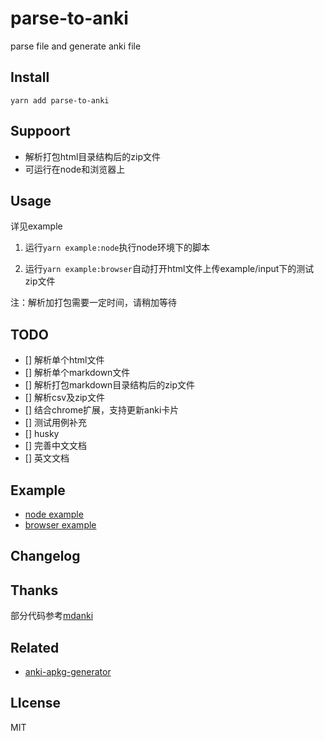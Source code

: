 # parse-to-anki
parse file and generate anki file

## Install
`yarn add parse-to-anki`
## Suppoort
- 解析打包html目录结构后的zip文件
- 可运行在node和浏览器上

## Usage
详见example

1. 运行`yarn example:node`执行node环境下的脚本

2. 运行`yarn example:browser`自动打开html文件上传example/input下的测试zip文件

注：解析加打包需要一定时间，请稍加等待

## TODO
- [] 解析单个html文件
- [] 解析单个markdown文件
- [] 解析打包markdown目录结构后的zip文件
- [] 解析csv及zip文件
- [] 结合chrome扩展，支持更新anki卡片
- [] 测试用例补充
- [] husky
- [] 完善中文文档
- [] 英文文档

## Example
- [node example](./example/node/example.ts)
- [browser example](./example/browser/example.ts)

## Changelog
## Thanks
部分代码参考[mdanki](https://github.com/ashlinchak/mdanki.git)

## Related

- [anki-apkg-generator](https://github.com/babycannotsay/anki-apkg-generator)

## LIcense

MIT

